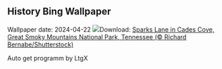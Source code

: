 ## History Bing Wallpaper
Wallpaper date: 2024-04-22
![](https://www.bing.com/th?id=OHR.CadesCove_EN-US4359486356_UHD.jpg&w=1000)Download: [Sparks Lane in Cades Cove, Great Smoky Mountains National Park, Tennessee (© Richard Bernabe/Shutterstock)](https://www.bing.com/th?id=OHR.CadesCove_EN-US4359486356_UHD.jpg)

Auto get programm by LtgX
